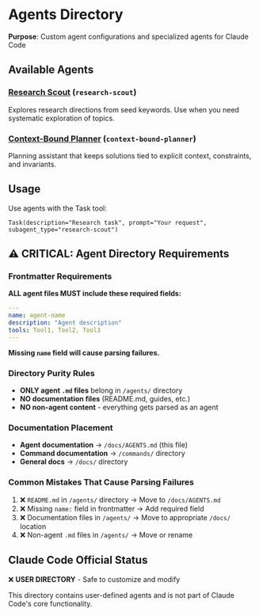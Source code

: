 # Agents Directory

**Purpose**: Custom agent configurations and specialized agents for Claude Code

## Available Agents

### [Research Scout](../../agents/research-scout.md) (`research-scout`)

Explores research directions from seed keywords. Use when you need systematic exploration of topics.

### [Context-Bound Planner](../../agents/context-bound-planner.md) (`context-bound-planner`)

Planning assistant that keeps solutions tied to explicit context, constraints, and invariants.

<!-- Pruned to only list agents present in /agents/ -->

## Usage

Use agents with the Task tool:

```
Task(description="Research task", prompt="Your request", subagent_type="research-scout")
```

## ⚠️ CRITICAL: Agent Directory Requirements

### Frontmatter Requirements

**ALL agent files MUST include these required fields:**

```yaml
---
name: agent-name
description: "Agent description"
tools: Tool1, Tool2, Tool3
---
```

**Missing `name` field will cause parsing failures.**

### Directory Purity Rules

- **ONLY agent `.md` files** belong in `/agents/` directory
- **NO documentation files** (README.md, guides, etc.)
- **NO non-agent content** - everything gets parsed as an agent

### Documentation Placement

- **Agent documentation** → `/docs/AGENTS.md` (this file)
- **Command documentation** → `/commands/` directory
- **General docs** → `/docs/` directory

### Common Mistakes That Cause Parsing Failures

1. ❌ `README.md` in `/agents/` directory → Move to `/docs/AGENTS.md`
2. ❌ Missing `name:` field in frontmatter → Add required field
3. ❌ Documentation files in `/agents/` → Move to appropriate `/docs/` location
4. ❌ Non-agent `.md` files in `/agents/` → Move or rename

## Claude Code Official Status

❌ **USER DIRECTORY** - Safe to customize and modify

This directory contains user-defined agents and is not part of Claude Code's core functionality.
